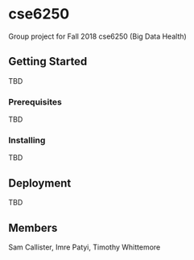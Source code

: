 # cse6250

Group project for Fall 2018 cse6250 (Big Data Health)

## Getting Started

TBD

### Prerequisites

TBD

### Installing

TBD

## Deployment

TBD

## Members
Sam Callister, Imre Patyi, Timothy Whittemore
